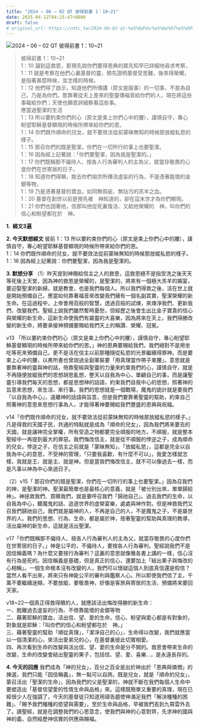 ```yaml
---
title: "2024 – 06 – 02 QT 彼得前書 1：10~21"
date: 2025-04-12T04:25:47+0800
draft: false
# original_url: https://cmtc.tw/2024-06-02-qt-%e5%bd%bc%e5%be%97%e5%89%8d%e6%9b%b8-1%ef%bc%9a1021
---
```


![2024 – 06 – 02 QT 彼得前書 1：10\~21](/images/qt.jpg  "2024 – 06 – 02 QT 彼得前書 1：10\~21")

> 彼得前書 1：10\~21  
> 1：10 論到這救恩，那預先說你們要得恩典的眾先知早已詳細地尋求考察，  
> 1：11 就是考察在他們心裏基督的靈，預先證明基督受苦難，後來得榮耀，是指著甚麼時候，並怎樣的時候。  
> 1：12 他們得了啟示，知道他們所傳講（原文是服事）的一切事，不是為自己，乃是為你們。那靠著從天上差來的聖靈傳福音給你們的人，現在將這些事報給你們；天使也願意詳細察看這些事。  
> 應當過聖潔的生活  
> 1：13 所以要約束你們的心（原文是束上你們心中的腰），謹慎自守，專心盼望耶穌基督顯現的時候所帶來給你們的恩。  
> 1：14 你們既作順命的兒女，就不要效法從前蒙昧無知的時候那放縱私慾的樣子。  
> 1：15 那召你們的既是聖潔，你們在一切所行的事上也要聖潔。  
> 1：16 因為經上記著說：「你們要聖潔，因為我是聖潔的。」  
> 1：17 你們既稱那不偏待人、按各人行為審判人的主為父，就當存敬畏的心度你們在世寄居的日子，  
> 1：18 知道你們得贖，脫去你們祖宗所傳流虛妄的行為，不是憑著能壞的金銀等物，  
> 1：19 乃是憑著基督的寶血，如同無瑕疵、無玷污的羔羊之血。  
> 1：20 基督在創世以前是預先被　神知道的，卻在這末世才為你們顯現。  
> 1：21 你們也因著他，信那叫他從死裏復活、又給他榮耀的　神，叫你們的信心和盼望都在於　神。

**1.  經文3遍**

**2. 今天默想經文**
彼前 1：13 所以要約束你們的心（原文是束上你們心中的腰），謹慎自守，專心盼望耶穌基督顯現的時候所帶來給你們的恩。  
1：14 你們既作順命的兒女，就不要效法從前蒙昧無知的時候那放縱私慾的樣子。  
1：16 因為經上記著說：你們要聖潔，因為我是聖潔的。

**3. 默想分享**
（1）昨天提到神賜給信主之人的救恩，這救恩絕不是指受洗之後天天等死後上天堂，因為神的救恩是榮耀的，是聖潔的，將來有一個極大羔羊的婚宴，要迎娶聖潔的新婦，就是教會，也是我們每個人。所以我們得救之後，活在世上就是開始預備自己，應當如何靠著福音來改變我們擁有一個名副其實，聖潔榮耀的新生命。在這過程中，上帝會用百般的智慧，透過百般的試煉，來煉淨我們、更新我們、改變我們。聖經上說我們雖然暫時憂愁，但經歷之後會生出比金子寶貴的信心與榮耀的新生命，這新生命使我們有屬靈的大喜樂，因為將來在天上，我們得勝改變的新生命，將要承接神預備要賜給我們天上的稱讚、榮耀、冠冕。

v13 「所以要約束你們的心（原文是束上你們心中的腰），謹慎自守，專心盼望耶穌基督顯現的時候所帶來給你們的恩。」神的恩典要賜給我們，我們絕對不是用坐吃等死來預備自己，更不是活在信主以前那種隨從私慾的光景繼續得罪神。而是要束上心中的腰，以弗所書也曾說過全副軍裝要「用真理當作帶子束腰」。意思就是要靠著神的靈與神的話，倚靠聖經與聖靈的力量來約束我們的心，謹慎自守，就是不再隨便放縱我們的思想胡思亂想，整天以自我為中心，單顧自己的事，而是讓聖靈引導我們每天的思想，都是思想神的話語，約束我們自我中心的思想，照著神的旨意來思想，來生活、來行事。我們的思想就是一個戰場，魔鬼的詭計就是要我們「以自我為中心」，遠離神的話語與旨意，但是我們要靠著聖靈的幫助，約束自己照著神的意思來思想行事為人，才能得著神要賜給我們豐盛的恩典與祝福。

v14「你們既作順命的兒女，就不要效法從前蒙昧無知的時候那放縱私慾的樣子。」凡是得救的天國子民，共通的特點就是成為「順命的兒女」，因為我們將來要去的天國，就是讓神完全掌權，所有受造之物都要完全順服的地方。不順服，就是整本聖經中一再提到最大的罪惡。我們悔改信主，就是從不順服的悖逆之子，成為順命的兒女。悖逆之子，在信主之前就是「蒙昧無知」、「放縱私慾」，這都是完全以自我為中心的意思，不受神的管理，「只要我喜歡，有什麼不可以」，我愛怎樣就怎樣，我就是王、就是主、就是神。但是當我們悔改信主，就不可以像過去一樣，而是凡事以神為中心來過日子。

（2）v15「 那召你們的既是聖潔，你們在一切所行的事上也要聖潔。」因為召我們的神，是聖潔的神。聖潔最簡單也是最核心的意義，就是「被分別出來，單單歸給神」。神拯救我們、買贖我們，就是要呼召我們「歸祂自己」。過去我們的生命，以自我為中心，聽魔鬼的話、追逐世界的虛榮宴樂，處處與神作對。但是神救我們又召我們歸祂自己，我們就是屬神的人，不再是自己的人，不是魔鬼之子，不是屬世界的人。我們的思想、行為、生命，都是屬於神，按著聖靈的幫助與真理的教導，活出屬神的新生命，這就是活出聖潔。

v17「你們既稱那不偏待人、按各人行為審判人的主為父，就當存敬畏的心度你們在世寄居的日子。」神是公平的，不偏待人，要按各人行為審判。聖經說我們不是因信稱義嗎？為什麼又要按行為審判？這裏的意思就像雅各書上講的一樣，信心沒有行為是死的。因信稱義是基礎，但是真正的信心，還要加上「結出果子與悔改的心相稱」。一個生命根本沒有改變的人，我們可以懷疑這個人到底真信還是假信？當然人看不出來，將來只有神能公平的審判與鑑察人心。所以即使我們信了主，千萬不要繼續迷糊，不要放縱，要敬畏神，好像是客旅與寄居的生活，預備將來要回天家。

v18\~22一個真正得救得贖的人，就應該活出悔改得勝的新生命：  
一、脫離過去虛妄的行為、不倚靠能壞的金銀等物  
二、藉著耶穌的寶血，活出信、望、愛的生命，信心、盼望與愛心都是有對象的，對象就是耶穌：「叫你們的信心和盼望都在於　神。」  
三、藉著聖靈的幫助「順從真理」，「潔淨自己的心」，生命得以改變，我們就應當以一個清潔的心，來活出愛弟兄的心，在基督裏彼此切實相愛。  
四、再次看到生命的改變與活出信、望、愛的生命是分不開的。救恩會帶來生命的改變，生命的改變會結出聖靈的果子，包括信、望、愛、喜樂…，是永遠長存的。

**4. 今天的回應**
我們成為「神的兒女」，百分之百全是出於神出於「恩典與憐憫」的揀選，我們只能「因信稱義」，無一點可以自誇。既是兒女，就是「順命的兒女」，蒙召活出「聖潔的生命」，因為我們的父是聖潔的，神就不斷在我們每個人生命中要塑造出「基督信望愛的性情生命與品格」來。這樣既簡單又重要的真理，現在已經很少人在強調了，今天的基督徒只知道用禱告趨使神滿足我們「解決種種的困難」、「賜予我們種種的慾望與需要」，至於生命與品格，早被我們丟到九霄雲外去了。讀聖經，就是在調整我們的心思意念，使我們與神的心意對齊，先求神的國與神的義，自然經歷神信實的供應與賜福。
